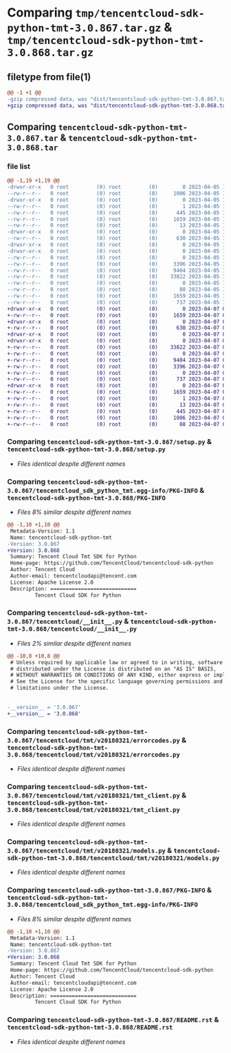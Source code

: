 # Comparing `tmp/tencentcloud-sdk-python-tmt-3.0.867.tar.gz` & `tmp/tencentcloud-sdk-python-tmt-3.0.868.tar.gz`

## filetype from file(1)

```diff
@@ -1 +1 @@
-gzip compressed data, was "dist/tencentcloud-sdk-python-tmt-3.0.867.tar", last modified: Wed Apr  5 16:56:48 2023, max compression
+gzip compressed data, was "dist/tencentcloud-sdk-python-tmt-3.0.868.tar", last modified: Fri Apr  7 01:03:40 2023, max compression
```

## Comparing `tencentcloud-sdk-python-tmt-3.0.867.tar` & `tencentcloud-sdk-python-tmt-3.0.868.tar`

### file list

```diff
@@ -1,19 +1,19 @@
-drwxr-xr-x   0 root         (0) root         (0)        0 2023-04-05 16:56:48.000000 tencentcloud-sdk-python-tmt-3.0.867/
--rw-r--r--   0 root         (0) root         (0)     1006 2023-04-05 16:56:48.000000 tencentcloud-sdk-python-tmt-3.0.867/setup.py
-drwxr-xr-x   0 root         (0) root         (0)        0 2023-04-05 16:56:48.000000 tencentcloud-sdk-python-tmt-3.0.867/tencentcloud_sdk_python_tmt.egg-info/
--rw-r--r--   0 root         (0) root         (0)        1 2023-04-05 16:56:48.000000 tencentcloud-sdk-python-tmt-3.0.867/tencentcloud_sdk_python_tmt.egg-info/dependency_links.txt
--rw-r--r--   0 root         (0) root         (0)      445 2023-04-05 16:56:48.000000 tencentcloud-sdk-python-tmt-3.0.867/tencentcloud_sdk_python_tmt.egg-info/SOURCES.txt
--rw-r--r--   0 root         (0) root         (0)     1659 2023-04-05 16:56:48.000000 tencentcloud-sdk-python-tmt-3.0.867/tencentcloud_sdk_python_tmt.egg-info/PKG-INFO
--rw-r--r--   0 root         (0) root         (0)       13 2023-04-05 16:56:48.000000 tencentcloud-sdk-python-tmt-3.0.867/tencentcloud_sdk_python_tmt.egg-info/top_level.txt
-drwxr-xr-x   0 root         (0) root         (0)        0 2023-04-05 16:56:48.000000 tencentcloud-sdk-python-tmt-3.0.867/tencentcloud/
--rw-r--r--   0 root         (0) root         (0)      630 2023-04-05 16:56:48.000000 tencentcloud-sdk-python-tmt-3.0.867/tencentcloud/__init__.py
-drwxr-xr-x   0 root         (0) root         (0)        0 2023-04-05 16:56:48.000000 tencentcloud-sdk-python-tmt-3.0.867/tencentcloud/tmt/
-drwxr-xr-x   0 root         (0) root         (0)        0 2023-04-05 16:56:48.000000 tencentcloud-sdk-python-tmt-3.0.867/tencentcloud/tmt/v20180321/
--rw-r--r--   0 root         (0) root         (0)        0 2023-04-05 16:56:48.000000 tencentcloud-sdk-python-tmt-3.0.867/tencentcloud/tmt/v20180321/__init__.py
--rw-r--r--   0 root         (0) root         (0)     3396 2023-04-05 16:56:48.000000 tencentcloud-sdk-python-tmt-3.0.867/tencentcloud/tmt/v20180321/errorcodes.py
--rw-r--r--   0 root         (0) root         (0)     9404 2023-04-05 16:56:48.000000 tencentcloud-sdk-python-tmt-3.0.867/tencentcloud/tmt/v20180321/tmt_client.py
--rw-r--r--   0 root         (0) root         (0)    33822 2023-04-05 16:56:48.000000 tencentcloud-sdk-python-tmt-3.0.867/tencentcloud/tmt/v20180321/models.py
--rw-r--r--   0 root         (0) root         (0)        0 2023-04-05 16:56:48.000000 tencentcloud-sdk-python-tmt-3.0.867/tencentcloud/tmt/__init__.py
--rw-r--r--   0 root         (0) root         (0)       88 2023-04-05 16:56:48.000000 tencentcloud-sdk-python-tmt-3.0.867/setup.cfg
--rw-r--r--   0 root         (0) root         (0)     1659 2023-04-05 16:56:48.000000 tencentcloud-sdk-python-tmt-3.0.867/PKG-INFO
--rw-r--r--   0 root         (0) root         (0)      737 2023-04-05 16:56:48.000000 tencentcloud-sdk-python-tmt-3.0.867/README.rst
+drwxr-xr-x   0 root         (0) root         (0)        0 2023-04-07 01:03:40.000000 tencentcloud-sdk-python-tmt-3.0.868/
+-rw-r--r--   0 root         (0) root         (0)     1659 2023-04-07 01:03:40.000000 tencentcloud-sdk-python-tmt-3.0.868/PKG-INFO
+drwxr-xr-x   0 root         (0) root         (0)        0 2023-04-07 01:03:40.000000 tencentcloud-sdk-python-tmt-3.0.868/tencentcloud/
+-rw-r--r--   0 root         (0) root         (0)      630 2023-04-07 01:03:40.000000 tencentcloud-sdk-python-tmt-3.0.868/tencentcloud/__init__.py
+drwxr-xr-x   0 root         (0) root         (0)        0 2023-04-07 01:03:40.000000 tencentcloud-sdk-python-tmt-3.0.868/tencentcloud/tmt/
+drwxr-xr-x   0 root         (0) root         (0)        0 2023-04-07 01:03:40.000000 tencentcloud-sdk-python-tmt-3.0.868/tencentcloud/tmt/v20180321/
+-rw-r--r--   0 root         (0) root         (0)    33822 2023-04-07 01:03:40.000000 tencentcloud-sdk-python-tmt-3.0.868/tencentcloud/tmt/v20180321/models.py
+-rw-r--r--   0 root         (0) root         (0)        0 2023-04-07 01:03:40.000000 tencentcloud-sdk-python-tmt-3.0.868/tencentcloud/tmt/v20180321/__init__.py
+-rw-r--r--   0 root         (0) root         (0)     9404 2023-04-07 01:03:40.000000 tencentcloud-sdk-python-tmt-3.0.868/tencentcloud/tmt/v20180321/tmt_client.py
+-rw-r--r--   0 root         (0) root         (0)     3396 2023-04-07 01:03:40.000000 tencentcloud-sdk-python-tmt-3.0.868/tencentcloud/tmt/v20180321/errorcodes.py
+-rw-r--r--   0 root         (0) root         (0)        0 2023-04-07 01:03:40.000000 tencentcloud-sdk-python-tmt-3.0.868/tencentcloud/tmt/__init__.py
+-rw-r--r--   0 root         (0) root         (0)      737 2023-04-07 01:03:40.000000 tencentcloud-sdk-python-tmt-3.0.868/README.rst
+drwxr-xr-x   0 root         (0) root         (0)        0 2023-04-07 01:03:40.000000 tencentcloud-sdk-python-tmt-3.0.868/tencentcloud_sdk_python_tmt.egg-info/
+-rw-r--r--   0 root         (0) root         (0)     1659 2023-04-07 01:03:40.000000 tencentcloud-sdk-python-tmt-3.0.868/tencentcloud_sdk_python_tmt.egg-info/PKG-INFO
+-rw-r--r--   0 root         (0) root         (0)        1 2023-04-07 01:03:40.000000 tencentcloud-sdk-python-tmt-3.0.868/tencentcloud_sdk_python_tmt.egg-info/dependency_links.txt
+-rw-r--r--   0 root         (0) root         (0)       13 2023-04-07 01:03:40.000000 tencentcloud-sdk-python-tmt-3.0.868/tencentcloud_sdk_python_tmt.egg-info/top_level.txt
+-rw-r--r--   0 root         (0) root         (0)      445 2023-04-07 01:03:40.000000 tencentcloud-sdk-python-tmt-3.0.868/tencentcloud_sdk_python_tmt.egg-info/SOURCES.txt
+-rw-r--r--   0 root         (0) root         (0)     1006 2023-04-07 01:03:40.000000 tencentcloud-sdk-python-tmt-3.0.868/setup.py
+-rw-r--r--   0 root         (0) root         (0)       88 2023-04-07 01:03:40.000000 tencentcloud-sdk-python-tmt-3.0.868/setup.cfg
```

### Comparing `tencentcloud-sdk-python-tmt-3.0.867/setup.py` & `tencentcloud-sdk-python-tmt-3.0.868/setup.py`

 * *Files identical despite different names*

### Comparing `tencentcloud-sdk-python-tmt-3.0.867/tencentcloud_sdk_python_tmt.egg-info/PKG-INFO` & `tencentcloud-sdk-python-tmt-3.0.868/PKG-INFO`

 * *Files 8% similar despite different names*

```diff
@@ -1,10 +1,10 @@
 Metadata-Version: 1.1
 Name: tencentcloud-sdk-python-tmt
-Version: 3.0.867
+Version: 3.0.868
 Summary: Tencent Cloud Tmt SDK for Python
 Home-page: https://github.com/TencentCloud/tencentcloud-sdk-python
 Author: Tencent Cloud
 Author-email: tencentcloudapi@tencent.com
 License: Apache License 2.0
 Description: ============================
         Tencent Cloud SDK for Python
```

### Comparing `tencentcloud-sdk-python-tmt-3.0.867/tencentcloud/__init__.py` & `tencentcloud-sdk-python-tmt-3.0.868/tencentcloud/__init__.py`

 * *Files 2% similar despite different names*

```diff
@@ -10,8 +10,8 @@
 # Unless required by applicable law or agreed to in writing, software
 # distributed under the License is distributed on an "AS IS" BASIS,
 # WITHOUT WARRANTIES OR CONDITIONS OF ANY KIND, either express or implied.
 # See the License for the specific language governing permissions and
 # limitations under the License.
 
 
-__version__ = '3.0.867'
+__version__ = '3.0.868'
```

### Comparing `tencentcloud-sdk-python-tmt-3.0.867/tencentcloud/tmt/v20180321/errorcodes.py` & `tencentcloud-sdk-python-tmt-3.0.868/tencentcloud/tmt/v20180321/errorcodes.py`

 * *Files identical despite different names*

### Comparing `tencentcloud-sdk-python-tmt-3.0.867/tencentcloud/tmt/v20180321/tmt_client.py` & `tencentcloud-sdk-python-tmt-3.0.868/tencentcloud/tmt/v20180321/tmt_client.py`

 * *Files identical despite different names*

### Comparing `tencentcloud-sdk-python-tmt-3.0.867/tencentcloud/tmt/v20180321/models.py` & `tencentcloud-sdk-python-tmt-3.0.868/tencentcloud/tmt/v20180321/models.py`

 * *Files identical despite different names*

### Comparing `tencentcloud-sdk-python-tmt-3.0.867/PKG-INFO` & `tencentcloud-sdk-python-tmt-3.0.868/tencentcloud_sdk_python_tmt.egg-info/PKG-INFO`

 * *Files 8% similar despite different names*

```diff
@@ -1,10 +1,10 @@
 Metadata-Version: 1.1
 Name: tencentcloud-sdk-python-tmt
-Version: 3.0.867
+Version: 3.0.868
 Summary: Tencent Cloud Tmt SDK for Python
 Home-page: https://github.com/TencentCloud/tencentcloud-sdk-python
 Author: Tencent Cloud
 Author-email: tencentcloudapi@tencent.com
 License: Apache License 2.0
 Description: ============================
         Tencent Cloud SDK for Python
```

### Comparing `tencentcloud-sdk-python-tmt-3.0.867/README.rst` & `tencentcloud-sdk-python-tmt-3.0.868/README.rst`

 * *Files identical despite different names*

